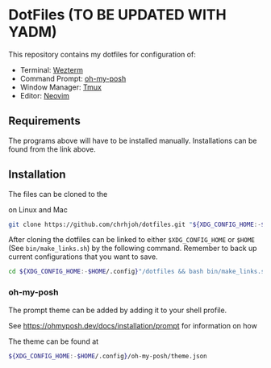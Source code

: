 # DotFiles (TO BE UPDATED WITH YADM)

This repository contains my dotfiles for configuration of:

* Terminal: [Wezterm](https://github.com/wez/wezterm)
* Command Prompt: [oh-my-posh](https://ohmyposh.dev/docs)
* Window Manager: [Tmux](https://github.com/tmux/tmux)
* Editor: [Neovim](https://github.com/neovim/neovim)

## Requirements
The programs above will have to be installed manually. Installations can be found from the link above. 

## Installation 
The files can be cloned to the 

on Linux and Mac
```sh
git clone https://github.com/chrhjoh/dotfiles.git "${XDG_CONFIG_HOME:-$HOME/.config}"/dotfiles
```
After cloning the dotfiles can be linked to either `$XDG_CONFIG_HOME` or `$HOME` (See `bin/make_links.sh`) by the following command.
Remember to back up current configurations that you want to save.

```sh
cd ${XDG_CONFIG_HOME:-$HOME/.config}"/dotfiles && bash bin/make_links.sh
```

### oh-my-posh
The prompt theme can be added by adding it to your shell profile.

See https://ohmyposh.dev/docs/installation/prompt for information on how

The theme can be found at 
```sh
${XDG_CONFIG_HOME:-$HOME/.config}/oh-my-posh/theme.json
```
